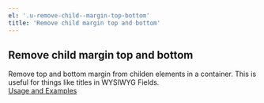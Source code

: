 ```yaml
---
el: '.u-remove-child--margin-top-bottom'
title: 'Remove child margin top and bottom'
---
```


## Remove child margin top and bottom

Remove top and bottom margin from childen elements in a container. This is useful for things like titles in WYSIWYG Fields.<br>
<a href="../../../../dist/sassdoc/#utility-placeholder-u-remove-child--margin-top-bottom" target="_blank">Usage and Examples</a>
